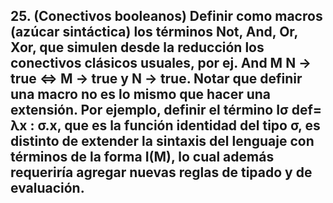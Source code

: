 ## 25. (Conectivos booleanos) Definir como macros (azúcar sintáctica) los términos Not, And, Or, Xor, que simulen desde la reducción los conectivos clásicos usuales, por ej. And M N -> true <=> M -> true y N -> true. Notar que definir una macro no es lo mismo que hacer una extensión. Por ejemplo, definir el término Iσ def= λx : σ.x, que es la función identidad del tipo σ, es distinto de extender la sintaxis del lenguaje con términos de la forma I(M), lo cual además requeriría agregar nuevas reglas de tipado y de evaluación.

